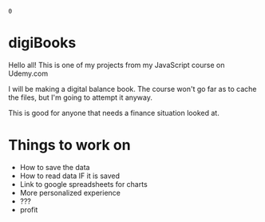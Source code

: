                                                                                                                                             0

# digiBooks
Hello all! This is one of my projects from my JavaScript course on Udemy.com

I will be making a digital balance book. The course won't go far as to cache the files, but I'm going to attempt it anyway. 

This is good for anyone that needs a finance situation looked at. 



# Things to work on
<ul>
<li>How to save the data</li>
<li>How to read data IF it is saved</li>
<li>Link to google spreadsheets for charts</li>
<li>More personalized experience</li>
<li>???</li>
<li>profit</li>
</ul>